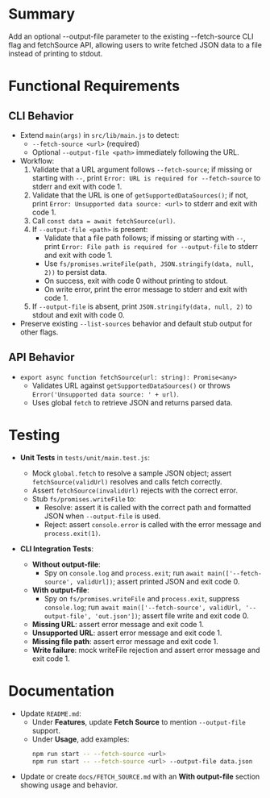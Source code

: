 # Summary
Add an optional --output-file <path> parameter to the existing --fetch-source CLI flag and fetchSource API, allowing users to write fetched JSON data to a file instead of printing to stdout.

# Functional Requirements

## CLI Behavior
- Extend `main(args)` in `src/lib/main.js` to detect:
  - `--fetch-source <url>` (required)
  - Optional `--output-file <path>` immediately following the URL.
- Workflow:
  1. Validate that a URL argument follows `--fetch-source`; if missing or starting with `--`, print `Error: URL is required for --fetch-source` to stderr and exit with code 1.
  2. Validate that the URL is one of `getSupportedDataSources()`; if not, print `Error: Unsupported data source: <url>` to stderr and exit with code 1.
  3. Call `const data = await fetchSource(url)`.
  4. If `--output-file <path>` is present:
     - Validate that a file path follows; if missing or starting with `--`, print `Error: File path is required for --output-file` to stderr and exit with code 1.
     - Use `fs/promises.writeFile(path, JSON.stringify(data, null, 2))` to persist data.
     - On success, exit with code 0 without printing to stdout.
     - On write error, print the error message to stderr and exit with code 1.
  5. If `--output-file` is absent, print `JSON.stringify(data, null, 2)` to stdout and exit with code 0.
- Preserve existing `--list-sources` behavior and default stub output for other flags.

## API Behavior
- `export async function fetchSource(url: string): Promise<any>`
  - Validates URL against `getSupportedDataSources()` or throws `Error('Unsupported data source: ' + url)`.
  - Uses global `fetch` to retrieve JSON and returns parsed data.

# Testing

- **Unit Tests** in `tests/unit/main.test.js`:
  - Mock `global.fetch` to resolve a sample JSON object; assert `fetchSource(validUrl)` resolves and calls fetch correctly.
  - Assert `fetchSource(invalidUrl)` rejects with the correct error.
  - Stub `fs/promises.writeFile` to:
    - Resolve: assert it is called with the correct path and formatted JSON when `--output-file` is used.
    - Reject: assert `console.error` is called with the error message and `process.exit(1)`.

- **CLI Integration Tests**:
  - **Without output-file**:
    - Spy on `console.log` and `process.exit`; run `await main(['--fetch-source', validUrl])`; assert printed JSON and exit code 0.
  - **With output-file**:
    - Spy on `fs/promises.writeFile` and `process.exit`, suppress `console.log`; run `await main(['--fetch-source', validUrl, '--output-file', 'out.json'])`; assert file write and exit code 0.
  - **Missing URL**: assert error message and exit code 1.
  - **Unsupported URL**: assert error message and exit code 1.
  - **Missing file path**: assert error message and exit code 1.
  - **Write failure**: mock writeFile rejection and assert error message and exit code 1.

# Documentation

- Update `README.md`:
  - Under **Features**, update **Fetch Source** to mention `--output-file` support.
  - Under **Usage**, add examples:
    ```bash
    npm run start -- --fetch-source <url>
    npm run start -- --fetch-source <url> --output-file data.json
    ```
- Update or create `docs/FETCH_SOURCE.md` with an **With output-file** section showing usage and behavior.